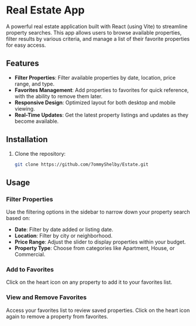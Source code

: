 # Real Estate App

A powerful real estate application built with React (using Vite) to streamline property searches. This app allows users to browse available properties, filter results by various criteria, and manage a list of their favorite properties for easy access.

## Features

- **Filter Properties**: Filter available properties by date, location, price range, and type.
- **Favorites Management**: Add properties to favorites for quick reference, with the ability to remove them later.
- **Responsive Design**: Optimized layout for both desktop and mobile viewing.
- **Real-Time Updates**: Get the latest property listings and updates as they become available.

## Installation

1. Clone the repository:

   ```bash
   git clone https://github.com/7ommyShelby/Estate.git

## Usage

### Filter Properties
Use the filtering options in the sidebar to narrow down your property search based on:

- **Date**: Filter by date added or listing date.
- **Location**: Filter by city or neighborhood.
- **Price Range**: Adjust the slider to display properties within your budget.
- **Property Type**: Choose from categories like Apartment, House, or Commercial.

### Add to Favorites
Click on the heart icon on any property to add it to your favorites list.

### View and Remove Favorites
Access your favorites list to review saved properties. Click on the heart icon again to remove a property from favorites.
